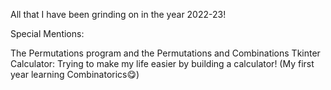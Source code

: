All that I have been grinding on in the year 2022-23!

Special Mentions:

The Permutations program and the Permutations and Combinations Tkinter Calculator: Trying to make my life easier by building a calculator! (My first year learning Combinatorics😋)
